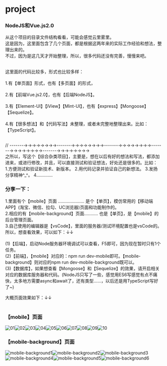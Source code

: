 # project
<h3>NodeJS和Vue.js2.0</h3>

从这个项目的目录文件结构看看，可能会感觉云里雾里。<br/>
这是因为，这里面包含了几个页面，都是根据这两年来的实际工作经验和想法，整理出来的。<br/>
不过，因为是这几天才开始整理，所以，很多代码还没有完善，慢慢来吧。<br/><br/>

这里面的代码比较多，形式也比较多样：<br/><br/>
1.有【单页面】形式，也有【多页面】的形式，<br/><br/>
2.有【前端Vue.js2.0】，也有【后端NodeJS】。<br/><br/>
3.有【Element-UI】【iView】【Mint-UI】，也有【express】【Mongoose】【Sequelize】。<br/><br/>
4.有【很多想法】和【代码写法】未整理，或者未完整地整理出来。比如：【TypeScript】。<br/><br/>

// -------→→→→→→→→-------→→→→→→→→-------→→→→→→→→-------→→→→→→→→-------→→→→→→→→<br/>
之所以，写这个【综合杂类项目】，主要是，想在以后有好的想法和写法，都添加进来，或进行修改，并且，可以直接测试和验证想法，好处还是很多的。比如：<br/>
1.方便测试和验证新技术、新版本。
2.用代码记录并验证自己的新想法。
3.发扬分享精神^_^。
4.…………

<h3>分享一下：</h3>
1.里面有个【mobile】页面 ..................... 是个【单页】，模仿常用的【移动端APP】(淘宝、微信、拉勾、UC浏览器)页面和功能制作的。<br/>
2.相应的有【mobile-background】页面........... 也是【单页】，是【mobile】的后台管理页面。<br/>
3.自己使用的编辑器是【vsCode】，里面的服务器/测试环境配置也是vsCode的。所以，想查看效果，可以如下：↓↓<br/><br/>
(1)【后端】，启动Node服务器环境调试可以查看，F5即可，因为现在暂时只有1个任务。<br/>
(2)【前端】，【mobile】对应的：npm run dev-mobile即可。【mobile-background】则对应的npm run dev-mobile-background既可以。<br/>
(3)【数据库】，如果想查看【Mongoose】和【Sequelize】的效果，请开启相关对应的数据库服务器和代码。(NodeJS只写了一些，感觉用ES6写感觉有点不痛快，太多地方需要async和await了，还有类型……，以后还是用TypeScript写好了~)<br/>


大概页面效果如下：↓↓<br/><br/>
<h3>【mobile】页面</h3>

![01](https://github.com/mgbmkw/images/blob/master/mobile01.png)![02](https://github.com/mgbmkw/images/blob/master/mobile02.png)![03](https://github.com/mgbmkw/images/blob/master/mobile03.png)![04](https://github.com/mgbmkw/images/blob/master/mobile04.png)![05](https://github.com/mgbmkw/images/blob/master/mobile05.png)![06](https://github.com/mgbmkw/images/blob/master/mobile06.png)![07](https://github.com/mgbmkw/images/blob/master/mobile07.png)![08](https://github.com/mgbmkw/images/blob/master/mobile08.png)![09](https://github.com/mgbmkw/images/blob/master/mobile09.png)![10](https://github.com/mgbmkw/images/blob/master/mobile10.png)

<h3>【mobile-background】页面</h3>

![mobile-background1](https://github.com/mgbmkw/images/blob/master/mobile-background01.png)![mobile-background2](https://github.com/mgbmkw/images/blob/master/mobile-background02.png)![mobile-background3](https://github.com/mgbmkw/images/blob/master/mobile-background03.png)![mobile-background4](https://github.com/mgbmkw/images/blob/master/mobile-background04.png)![mobile-background5](https://github.com/mgbmkw/images/blob/master/mobile-background05.png)![mobile-background6](https://github.com/mgbmkw/images/blob/master/mobile-background06.png)
